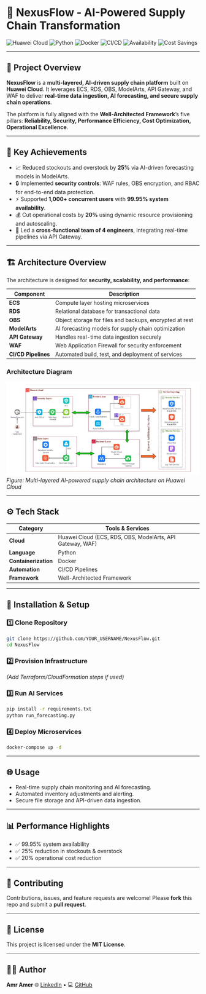 # 🤖 NexusFlow - AI-Powered Supply Chain Transformation

![Huawei Cloud](https://img.shields.io/badge/Huawei-Cloud-red?logo=huawei\&logoColor=white)
![Python](https://img.shields.io/badge/Python-DarkBlue?logo=python\&logoColor=white)
![Docker](https://img.shields.io/badge/Docker-Blue?logo=docker\&logoColor=white)
![CI/CD](https://img.shields.io/badge/CI/CD-Pipelines-blueviolet)
![Availability](https://img.shields.io/badge/Availability-99.95%25-brightgreen)
![Cost Savings](https://img.shields.io/badge/Cost-Saving-20%25-yellowgreen)

---

## 🌟 Project Overview

**NexusFlow** is a **multi-layered, AI-driven supply chain platform** built on **Huawei Cloud**.
It leverages ECS, RDS, OBS, ModelArts, API Gateway, and WAF to deliver **real-time data ingestion, AI forecasting, and secure supply chain operations**.

The platform is fully aligned with the **Well-Architected Framework**’s five pillars:
**Reliability, Security, Performance Efficiency, Cost Optimization, Operational Excellence**.

---

## 🚀 Key Achievements

* 📈 Reduced stockouts and overstock by **25%** via AI-driven forecasting models in ModelArts.
* 🔒 Implemented **security controls**: WAF rules, OBS encryption, and RBAC for end-to-end data protection.
* ⚡ Supported **1,000+ concurrent users** with **99.95% system availability**.
* 💰 Cut operational costs by **20%** using dynamic resource provisioning and autoscaling.
* 👥 Led a **cross-functional team of 4 engineers**, integrating real-time pipelines via API Gateway.

---

## 🏗️ Architecture Overview

The architecture is designed for **security, scalability, and performance**:

| Component           | Description                                             |
| ------------------- | ------------------------------------------------------- |
| **ECS**             | Compute layer hosting microservices                     |
| **RDS**             | Relational database for transactional data              |
| **OBS**             | Object storage for files and backups, encrypted at rest |
| **ModelArts**       | AI forecasting models for supply chain optimization     |
| **API Gateway**     | Handles real-time data ingestion securely               |
| **WAF**             | Web Application Firewall for security enforcement       |
| **CI/CD Pipelines** | Automated build, test, and deployment of services       |

### Architecture Diagram

![NexusFlow Architecture](1735316588109.jpeg "NexusFlow Architecture")
*Figure: Multi-layered AI-powered supply chain architecture on Huawei Cloud*

---

## ⚙️ Tech Stack

| Category             | Tools & Services                                          |
| -------------------- | --------------------------------------------------------- |
| **Cloud**            | Huawei Cloud (ECS, RDS, OBS, ModelArts, API Gateway, WAF) |
| **Language**         | Python                                                    |
| **Containerization** | Docker                                                    |
| **Automation**       | CI/CD Pipelines                                           |
| **Framework**        | Well-Architected Framework                                |

---

## 🔧 Installation & Setup

### 1️⃣ Clone Repository

```bash
git clone https://github.com/YOUR_USERNAME/NexusFlow.git
cd NexusFlow
```

### 2️⃣ Provision Infrastructure

*(Add Terraform/CloudFormation steps if used)*

### 3️⃣ Run AI Services

```bash
pip install -r requirements.txt
python run_forecasting.py
```

### 4️⃣ Deploy Microservices

```bash
docker-compose up -d
```

---

## 🌐 Usage

* Real-time supply chain monitoring and AI forecasting.
* Automated inventory adjustments and alerting.
* Secure file storage and API-driven data ingestion.

---

## 📊 Performance Highlights

* ✅ 99.95% system availability
* ✅ 25% reduction in stockouts & overstock
* ✅ 20% operational cost reduction

---

## 🤝 Contributing

Contributions, issues, and feature requests are welcome!
Please **fork** this repo and submit a **pull request**.

---

## 📜 License

This project is licensed under the **MIT License**.

---

## 👨‍💻 Author

**Amr Amer**
🌐 [LinkedIn](https://www.linkedin.com/in/amr-amer) • 💻 [GitHub](https://github.com/ammr102)

